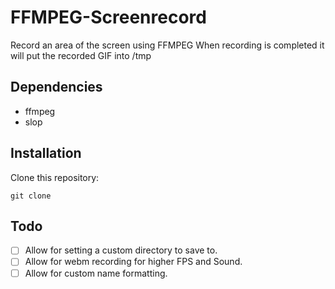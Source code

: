# FFMPEG-Screenrecord
Record an area of the screen using FFMPEG
When recording is completed it will put the recorded GIF into /tmp

## Dependencies

* ffmpeg
* slop

## Installation
Clone this repository:
```
git clone
```

## Todo
- [ ] Allow for setting a custom directory to save to.
- [ ] Allow for webm recording for higher FPS and Sound.
- [ ] Allow for custom name formatting.
